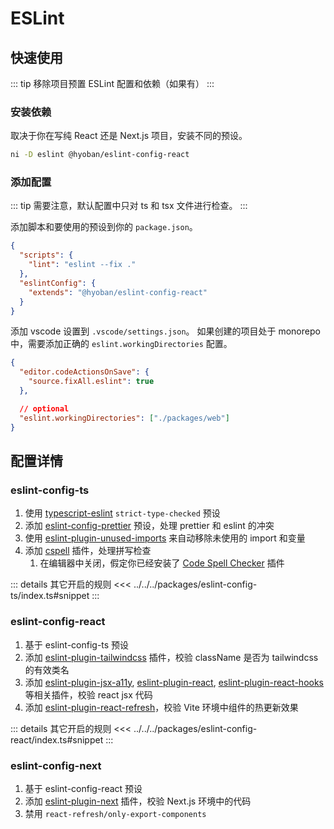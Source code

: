 # ESLint

## 快速使用

::: tip
移除项目预置 ESLint 配置和依赖（如果有）
:::

### 安装依赖

取决于你在写纯 React 还是 Next.js 项目，安装不同的预设。

```sh
ni -D eslint @hyoban/eslint-config-react
```

### 添加配置

::: tip
需要注意，默认配置中只对 ts 和 tsx 文件进行检查。
:::

添加脚本和要使用的预设到你的 `package.json`。

```json
{
  "scripts": {
    "lint": "eslint --fix ."
  },
  "eslintConfig": {
    "extends": "@hyoban/eslint-config-react"
  }
}
```

添加 vscode 设置到 `.vscode/settings.json`。
如果创建的项目处于 monorepo 中，需要添加正确的 `eslint.workingDirectories` 配置。

```json
{
  "editor.codeActionsOnSave": {
    "source.fixAll.eslint": true
  },

  // optional
  "eslint.workingDirectories": ["./packages/web"]
}
```

## 配置详情

### eslint-config-ts

1. 使用 [typescript-eslint][] `strict-type-checked` 预设
1. 添加 [eslint-config-prettier][] 预设，处理 prettier 和 eslint 的冲突
1. 使用 [eslint-plugin-unused-imports][] 来自动移除未使用的 import 和变量
1. 添加 [cspell][] 插件，处理拼写检查
   1. 在编辑器中关闭，假定你已经安装了 [Code Spell Checker][] 插件

::: details 其它开启的规则
<<< ../../../packages/eslint-config-ts/index.ts#snippet
:::

### eslint-config-react

1. 基于 eslint-config-ts 预设
1. 添加 [eslint-plugin-tailwindcss][] 插件，校验 className 是否为 tailwindcss 的有效类名
1. 添加 [eslint-plugin-jsx-a11y][], [eslint-plugin-react][], [eslint-plugin-react-hooks][] 等相关插件，校验 react jsx 代码
1. 添加 [eslint-plugin-react-refresh][]，校验 Vite 环境中组件的热更新效果

::: details 其它开启的规则
<<< ../../../packages/eslint-config-react/index.ts#snippet
:::

### eslint-config-next

1. 基于 eslint-config-react 预设
1. 添加 [eslint-plugin-next][] 插件，校验 Next.js 环境中的代码
1. 禁用 `react-refresh/only-export-components`

[typescript-eslint]: https://github.com/typescript-eslint/typescript-eslint
[eslint-config-prettier]: https://github.com/prettier/eslint-config-prettier
[eslint-plugin-unused-imports]: https://github.com/sweepline/eslint-plugin-unused-imports
[cspell]: https://github.com/streetsidesoftware/cspell
[Code Spell Checker]: https://marketplace.visualstudio.com/items?itemName=streetsidesoftware.code-spell-checker
[eslint-plugin-tailwindcss]: https://github.com/francoismassart/eslint-plugin-tailwindcss
[eslint-plugin-jsx-a11y]: https://github.com/jsx-eslint/eslint-plugin-jsx-a11y
[eslint-plugin-react]: https://github.com/jsx-eslint/eslint-plugin-react
[eslint-plugin-react-hooks]: https://github.com/facebook/react/tree/main/packages/eslint-plugin-react-hooks
[eslint-plugin-react-refresh]: https://github.com/ArnaudBarre/eslint-plugin-react-refresh
[eslint-plugin-next]: https://www.npmjs.com/package/@next/eslint-plugin-next
